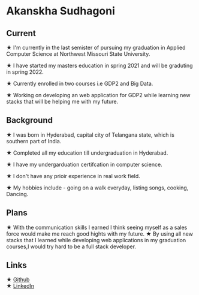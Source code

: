 # Akanskha Sudhagoni
## Current 
★ I'm currently in the last semister of pursuing my graduation in Applied Computer Science at Northwest Missouri State University.

★ I have started my masters education in spring 2021 and will be graduting in spring 2022.

★ Currently enrolled in two courses i.e GDP2 and Big Data.

★ Working on developing an web application for GDP2 while learning new stacks that will be helping me with my future.

## Background
★ I was born in Hyderabad, capital city of Telangana state, which is southern part of India.

★ Completed all my education till undergraduation in Hyderabad.

★ I have my undergarduation certifcation in computer science.

★ I don't have any prioir experience in real work field.

★ My hobbies include - going on a walk everyday, listing songs, cooking, Dancing.

## Plans
★ With the communication skills I earned I think seeing myself as a sales force would make me reach good hights with my future.
★ By using all new stacks that I learned while developing web applications in my graduation courses,I would try hard to be a full stack developer.

## Links
★ [Github](https://github.com/AkankshaSudhagoni) </br>
★ [LinkedIn](https://www.linkedin.com/in/akankshasudhagoni/)


